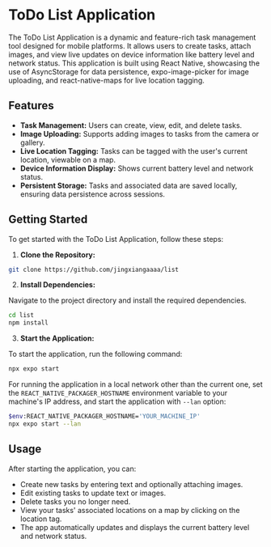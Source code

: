 # ToDo List Application

The ToDo List Application is a dynamic and feature-rich task management tool designed for mobile platforms. It allows users to create tasks, attach images, and view live updates on device information like battery level and network status. This application is built using React Native, showcasing the use of AsyncStorage for data persistence, expo-image-picker for image uploading, and react-native-maps for live location tagging.

## Features

- **Task Management:** Users can create, view, edit, and delete tasks.
- **Image Uploading:** Supports adding images to tasks from the camera or gallery.
- **Live Location Tagging:** Tasks can be tagged with the user's current location, viewable on a map.
- **Device Information Display:** Shows current battery level and network status.
- **Persistent Storage:** Tasks and associated data are saved locally, ensuring data persistence across sessions.

## Getting Started

To get started with the ToDo List Application, follow these steps:

1. **Clone the Repository:**

```bash
git clone https://github.com/jingxiangaaaa/list
```

2. **Install Dependencies:**

Navigate to the project directory and install the required dependencies.

```bash
cd list
npm install
```

3. **Start the Application:**

To start the application, run the following command:

```bash
npx expo start
```

For running the application in a local network other than the current one, set the `REACT_NATIVE_PACKAGER_HOSTNAME` environment variable to your machine's IP address, and start the application with `--lan` option:

```bash
$env:REACT_NATIVE_PACKAGER_HOSTNAME='YOUR_MACHINE_IP'
npx expo start --lan
```

## Usage

After starting the application, you can:

- Create new tasks by entering text and optionally attaching images.
- Edit existing tasks to update text or images.
- Delete tasks you no longer need.
- View your tasks' associated locations on a map by clicking on the location tag.
- The app automatically updates and displays the current battery level and network status.
